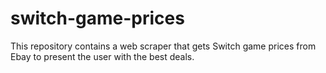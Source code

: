 # switch-game-prices
 This repository contains a web scraper that gets Switch game prices from Ebay to present the user with the best deals. 
